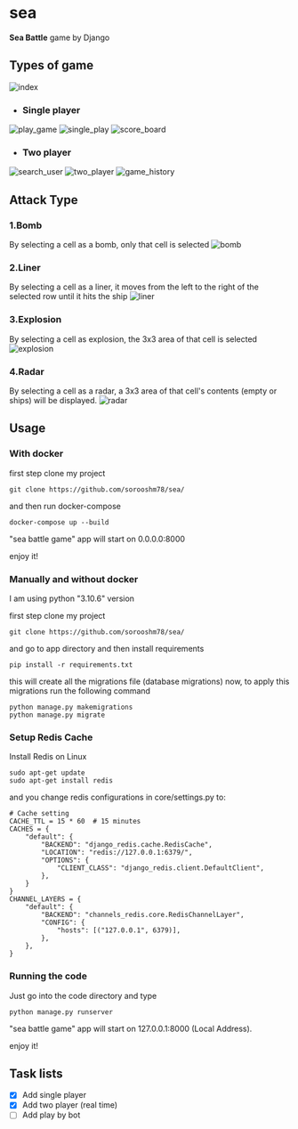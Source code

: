 # sea
**Sea Battle** game by Django

## Types of game
![index](https://drive.google.com/uc?export=view&id=1dZmeaOCCKzyH1KSYPCxTAijjDFEEITwi)
* ### Single player
![play_game](https://drive.google.com/uc?export=view&id=1uyG-A2oiW5G8rZmQt8lfG2c9_PHnAY6r)
![single_play](https://drive.google.com/uc?export=view&id=1FV9r3YGWVl_6GofPVUaRynqoJm7tj5XN)
![score_board](https://drive.google.com/uc?export=view&id=1oHvV2LzrrpJIBlPcYPr5uxdqfDDunQnZ)

* ### Two player 
![search_user](https://drive.google.com/uc?export=view&id=1dZrTvnVw6hL307aCqGM8GlJlv-sJcczZ)
![two_player](https://drive.google.com/uc?export=view&id=1Xd3ZMm-K-UhZnb7xjE9k-lOAoPy9WKC9)
![game_history](https://drive.google.com/uc?export=view&id=1gBI7Uv5Cki92_IqxhbRb-2mxDqk9cOvl)

## Attack Type
### 1.Bomb 
By selecting a cell as a bomb, only that cell is selected
![bomb](https://drive.google.com/uc?export=view&id=1abAXZopIqNSzsupJtlxgnoyzhdz7D3z0) 

### 2.Liner
By selecting a cell as a liner, it moves from the left to the right of the selected row until it hits the ship
![liner](https://drive.google.com/uc?export=view&id=1CeSlK1aKonB1qA1dSwBgvp-kYhNRF4k7)

### 3.Explosion
By selecting a cell  as explosion, the 3x3 area of that cell is selected
![explosion](https://drive.google.com/uc?export=view&id=1T00KFBssBJAJBpRGRe5CsuwPEH1p-TKs)

### 4.Radar
By selecting a cell as a radar, a 3x3 area of that cell's contents (empty or ships) will be displayed.
![radar](https://drive.google.com/uc?export=view&id=1sCYGDKjSn091LMfErXvXN2waTamFHUqz)

## Usage

### With docker
first step clone my project
```
git clone https://github.com/sorooshm78/sea/
```
and then run docker-compose
```
docker-compose up --build
```
"sea battle game" app will start on 0.0.0.0:8000

enjoy it!

### Manually and without docker
I am using python "3.10.6" version 

first step clone my project
```
git clone https://github.com/sorooshm78/sea/
```

and go to app directory and then install requirements  
```
pip install -r requirements.txt
```

this will create all the migrations file (database migrations) now, to apply this migrations run the following command
```
python manage.py makemigrations
python manage.py migrate
```
### Setup Redis Cache 
Install Redis on Linux 
```
sudo apt-get update
sudo apt-get install redis
```

and you change redis configurations in core/settings.py to:
```
# Cache setting
CACHE_TTL = 15 * 60  # 15 minutes
CACHES = {
    "default": {
        "BACKEND": "django_redis.cache.RedisCache",
        "LOCATION": "redis://127.0.0.1:6379/",
        "OPTIONS": {
            "CLIENT_CLASS": "django_redis.client.DefaultClient",
        },
    }
}
CHANNEL_LAYERS = {
    "default": {
        "BACKEND": "channels_redis.core.RedisChannelLayer",
        "CONFIG": {
            "hosts": [("127.0.0.1", 6379)],
        },
    },
}
```

### Running the code 
Just go into the code directory and type 
```
python manage.py runserver
```
"sea battle game" app will start on 127.0.0.1:8000 (Local Address).
 
enjoy it!

## Task lists
- [x] Add single player
- [x] Add two player (real time) 
- [ ] Add play by bot 
